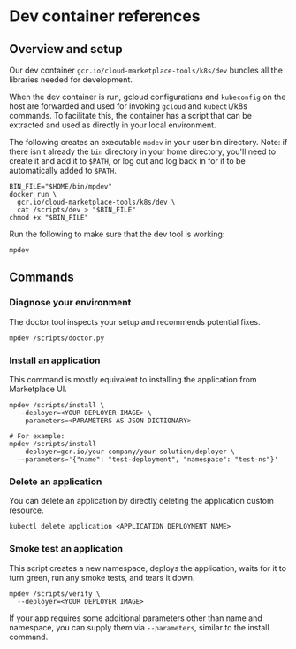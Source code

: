 # Dev container references

## Overview and setup

Our dev container `gcr.io/cloud-marketplace-tools/k8s/dev`
bundles all the libraries needed for development.

When the dev container is run, gcloud configurations and
`kubeconfig` on the host are forwarded and used for invoking
`gcloud` and `kubectl`/k8s commands. To facilitate this,
the container has a script that can be extracted and used as
directly in your local environment.

The following creates an executable `mpdev` in your user bin
directory. Note: if there isn't already the `bin` directory in
your home directory, you'll need to create it and add it to `$PATH`,
or log out and log back in for it to be automatically added to `$PATH`.

```shell
BIN_FILE="$HOME/bin/mpdev"
docker run \
  gcr.io/cloud-marketplace-tools/k8s/dev \
  cat /scripts/dev > "$BIN_FILE"
chmod +x "$BIN_FILE"
```

Run the following to make sure that the dev tool is working:

```shell
mpdev
```

## Commands

### Diagnose your environment

The doctor tool inspects your setup and recommends potential
fixes.

```shell
mpdev /scripts/doctor.py
```

### Install an application

This command is mostly equivalent to installing the application
from Marketplace UI.

```shell
mpdev /scripts/install \
  --deployer=<YOUR DEPLOYER IMAGE> \
  --parameters=<PARAMETERS AS JSON DICTIONARY>

# For example:
mpdev /scripts/install
  --deployer=gcr.io/your-company/your-solution/deployer \
  --parameters='{"name": "test-deployment", "namespace": "test-ns"}'
```

### Delete an application

You can delete an application by directly deleting the application
custom resource.

```shell
kubectl delete application <APPLICATION DEPLOYMENT NAME>
```

### Smoke test an application

This script creates a new namespace, deploys the application, waits
for it to turn green, run any smoke tests, and tears it down.

```shell
mpdev /scripts/verify \
  --deployer=<YOUR DEPLOYER IMAGE>
```

If your app requires some additional parameters other than
name and namespace, you can supply them via `--parameters`,
similar to the install command.
